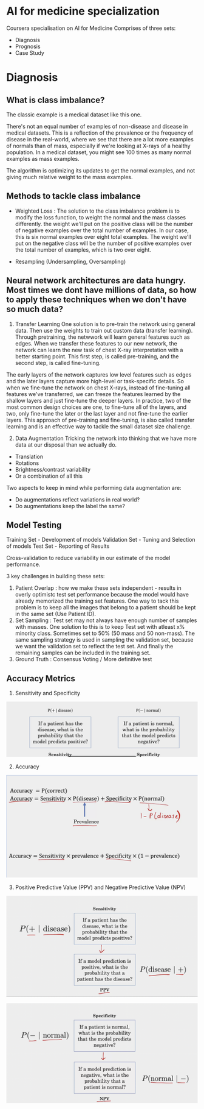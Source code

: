 # AI for medicine specialization
Coursera specialisation on AI for Medicine
Comprises of three sets:
- Diagnosis
- Prognosis
- Case Study

# Diagnosis

## What is class imbalance?
The classic example is a medical dataset like this one.

There's not an equal number of examples of non-disease and disease in medical datasets. This is a reflection of the prevalence or the frequency of disease in the real-world, where we see that there are a lot more examples of normals than of mass, especially if we're looking at X-rays of a healthy population. In a medical dataset, you might see 100 times as many normal examples as mass examples.

The algorithm is optimizing its updates to get the normal examples, and not giving much relative weight to the mass examples. 

## Methods to tackle class imbalance

- Weighted Loss :
The solution to the class imbalance problem is to modify the loss function, to weight the normal and the mass classes differently. the weight we'll put on the positive class will be the number of negative examples over the total number of examples. In our case, this is six normal examples over eight total examples. The weight we'll put on the negative class will be the number of positive examples over the total number of examples, which is two over eight.

- Resampling (Undersampling, Oversampling)

## Neural network architectures are data hungry. Most times we dont have millions of data, so how to apply these techniques when we don't have so much data?

1. Transfer Learning
One solution is to pre-train the network using general data. Then use the weights to train out custom data (transfer learning). Through pretraining, the netwwork will learn general features such as edges. When we transfer these features to our new network, the network can learn the new task of chest X-ray interpretation with a better starting point. This first step, is called pre-training, and the second step, is called fine-tuning. 

The early layers of the network captures low level features such as edges and the later layers capture more high-level or task-specific details.
So when we fine-tune the network on chest X-rays, instead of fine-tuning all features we've transferred, we can freeze the features learned by the shallow layers and just fine-tune the deeper layers. In practice, two of the most common design choices are one, to fine-tune all of the layers, and two, only fine-tune the later or the last layer and not fine-tune the earlier layers. This approach of pre-training and fine-tuning, is also called transfer learning and is an effective way to tackle the small dataset size challenge.

2. Data Augmentation
Tricking the network into thinking that we have more data at our disposal than we actually do.
- Translation
- Rotations
- Brightness/contrast variability
- Or a combination of all this

Two aspects to keep in mind while performing data augmentation are:
* Do augmentations reflect variations in real world?
* Do augmentations keep the label the same?

## Model Testing

Training Set - Development of models
Validation Set - Tuning and Selection of models
Test Set - Reporting of Results

Cross-validation to reduce variability in our estimate of the model performance.

3 key challenges in building these sets:
1. Patient Overlap : how we make these sets independent - results in overly optimistc test set performance because the model would have already memorized the training set features. One way to tack this problem is to keep all the images that belong to a patient should be kept in the same set (Use Patient ID).
2. Set Sampling : Test set may not always have enough number of samples with masses. One solution to this is to keep Test set with atleast x% minority class. Sometimes set to 50% (50 mass and 50 non-mass). The same sampling strategy is used in sampling the validation set, because we want the validation set to reflect the test set. And finally the remaining samples can be included in the training set.
3. Ground Truth : Consensus Voting / More definitive test

## Accuracy Metrics

1. Sensitivity and Specificity 

![alt text](https://github.com/SSteni/ai-for-medicine-spec/blob/main/Accuracy.png)

2. Accuracy

![alt text](https://github.com/SSteni/ai-for-medicine-spec/blob/main/Accuracy2.png)

3. Positive Predictive Value (PPV) and Negative Predictive Value (NPV)

![alt text](https://github.com/SSteni/ai-for-medicine-spec/blob/main/PPV.png)

![alt text](https://github.com/SSteni/ai-for-medicine-spec/blob/main/NPV.png)


